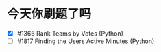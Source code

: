 # 今天你刷题了吗

- [x] #1366 Rank Teams by Votes (Python)
- [ ] #1817 Finding the Users Active Minutes (Python)